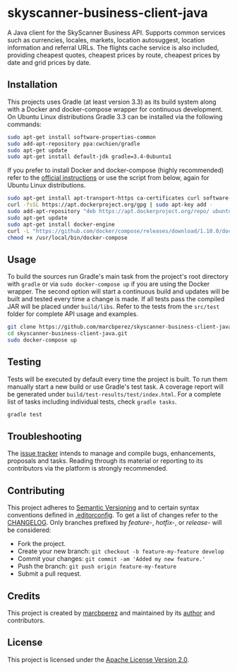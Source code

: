 # skyscanner-business-client-java

A Java client for the SkyScanner Business API. Supports common services such
as currencies, locales, markets, location autosuggest, location information and
referral URLs. The flights cache service is also included, providing cheapest
quotes, cheapest prices by route, cheapest prices by date and grid prices by
date.

## Installation

This projects uses Gradle (at least version 3.3) as its build system along with
a Docker and docker-compose wrapper for continuous development. On Ubuntu Linux
distributions Gradle 3.3 can be installed via the following commands:

```bash
sudo apt-get install software-properties-common
sudo add-apt-repository ppa:cwchien/gradle
sudo apt-get update
sudo apt-get install default-jdk gradle=3.4-0ubuntu1
```

If you prefer to install Docker and docker-compose (highly recommended) refer to
the [official instructions][install-docker-compose] or use the script from
below, again for Ubuntu Linux distributions.

```bash
sudo apt-get install apt-transport-https ca-certificates curl software-properties-common
curl -fsSL https://apt.dockerproject.org/gpg | sudo apt-key add -
sudo add-apt-repository "deb https://apt.dockerproject.org/repo/ ubuntu-$(lsb_release -cs) main"
sudo apt-get update
sudo apt-get install docker-engine
curl -L "https://github.com/docker/compose/releases/download/1.10.0/docker-compose-$(uname -s)-$(uname -m)" -o /usr/local/bin/docker-compose
chmod +x /usr/local/bin/docker-compose
```

## Usage

To build the sources run Gradle's main task from the project's root directory
with `gradle` or via `sudo docker-compose up` if you are using the Docker
wrapper. The second option will start a continuous build and updates will be
built and tested every time a change is made. If all tests pass the compiled JAR
will be placed under `build/libs`. Refer to the tests from the `src/test` folder
for complete API usage and examples.

```bash
git clone https://github.com/marcbperez/skyscanner-business-client-java.git
cd skyscanner-business-client-java.git
sudo docker-compose up
```

## Testing

Tests will be executed by default every time the project is built. To run them
manually start a new build or use Gradle's test task. A coverage report will be
generated under `build/test-results/test/index.html`. For a complete list of
tasks including individual tests, check `gradle tasks`.

```bash
gradle test
```

## Troubleshooting

The [issue tracker][issue-tracker] intends to manage and compile bugs,
enhancements, proposals and tasks. Reading through its material or reporting to
its contributors via the platform is strongly recommended.

## Contributing

This project adheres to [Semantic Versioning][semver] and to certain syntax
conventions defined in [.editorconfig][editorconfig]. To get a list of changes
refer to the [CHANGELOG][changelog]. Only branches prefixed by *feature-*,
*hotfix-*, or *release-* will be considered:

  - Fork the project.
  - Create your new branch: `git checkout -b feature-my-feature develop`
  - Commit your changes: `git commit -am 'Added my new feature.'`
  - Push the branch: `git push origin feature-my-feature`
  - Submit a pull request.

## Credits

This project is created by [marcbperez][author] and maintained by its
[author][author] and contributors.

## License

This project is licensed under the [Apache License Version 2.0][license].

[author]: https://marcbperez.github.io
[issue-tracker]: https://github.com/marcbperez/skyscanner-business-client-java/issues
[editorconfig]: .editorconfig
[changelog]: CHANGELOG.md
[license]: LICENSE
[semver]: http://semver.org
[install-docker-compose]: https://docs.docker.com/compose/install/
